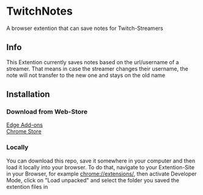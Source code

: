 # TwitchNotes
A browser extention that can save notes for Twitch-Streamers

## Info
This Extention currently saves notes based on the url/username of a streamer. That means in case the streamer changes their username, the note will not transfer to the new one and stays on the old name

## Installation
### Download from Web-Store
[Edge Add-ons](https://microsoftedge.microsoft.com/addons/detail/twitch-notes/mgjgkoapnbafcncckibjokdbeeemnhka)  
[Chrome Store](https://chrome.google.com/webstore/detail/twitch-notes/lkcoeppkdhkanlbflanjfkhhkdmilcac)
### Locally
You can download this repo, save it somewhere in your computer and then load it locally into your browser. To do that, navigate to your Extention-Site in your Browser, for example [chrome://extensions/](chrome://extensions/), then activate Developer Mode, click on "Load unpacked" and select the folder you saved the extention files in
